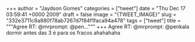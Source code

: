 
+++
author = "Jaydson Gomes"
categories = ["tweet"]
date = "Thu Dec 17 03:59:41 +0000 2009"
draft = false
image = "{TWEET_IMAGE}"
slug = "332e3711c8a880f78ab7267d7f84f1faca94a478"
tags = ["tweet"]
title = """Agree RT: @mrprompt: @pen..."""
+++
Agree RT: @mrprompt: @penkala dormir antes das 3 é para os fracos ahahahaha
